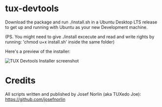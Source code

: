 # tux-devtools

Download the package and run ./install.sh in a Ubuntu Desktop LTS release to get
up and running with Ubuntu as your new Development machine.

(PS. You might need to give ./install excecute and read and write rights by
running: 'chmod u+x install.sh' inside the same folder) 

Here's a preview of the installer:  

![TUX Devtools Installer screenshot](https://rawgit.com/josefnorlin/tux-devtools/master/screenshot.png "TUX Devtools Installer screenshot")


# Credits
All scripts written and published by Josef Norlin (aka TUXedo Joe):
https://github.com/josefnorlin
